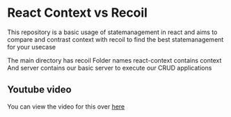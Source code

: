 # React Context vs Recoil

This repository is a basic usage of statemanagement in react and aims to compare and contrast context with recoil to find the best statemanagement for your usecase

The main directory has recoil
Folder names react-context contains context
And server contains our basic server to execute our CRUD applications

## Youtube video

You can view the video for this over [here](https://youtu.be/syhuvJRSMKo)
